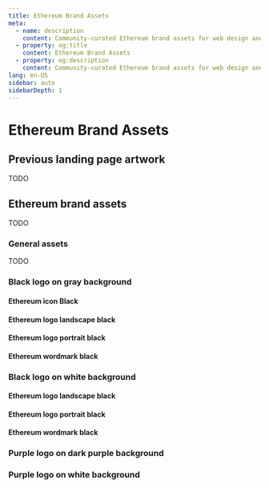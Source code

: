 ```yaml
---
title: Ethereum Brand Assets
meta:
  - name: description
    content: Community-curated Ethereum brand assets for web design and development.
  - property: og:title
    content: Ethereum Brand Assets
  - property: og:description
    content: Community-curated Ethereum brand assets for web design and development.
lang: en-US
sidebar: auto
sidebarDepth: 1
---
```


# Ethereum Brand Assets

## Previous landing page artwork

TODO

## Ethereum brand assets

TODO

### General assets

TODO

<!-- #### ETH Diamond Glyph -->
<!-- <img src="./eth-diamond-glyph.png" height="200px" /> -->

<!-- #### ETH Diamond -->
<!-- <img src="./eth-diamond.png" height="200px" /> -->

<!-- #### ETH Diamond -->
<!-- TODO convert to jpg / png? -->
<!-- <img src="./eth-diamond.ai" height="200px" /> -->

<!-- #### ETH Diamond -->
<!-- <img src="./eth-logo-white-black.png" height="200px" /> -->

<!-- #### ETH Diamond -->
<!-- TODO convert to jpg / png? -->
<!-- <img src="./eth-logo.ai" height="200px" /> -->

### Black logo on gray background

#### Ethereum icon Black

<AssetItem assetPath="logo-black-gray/ethereum-icon-black"/>

#### Ethereum logo landscape black

<AssetItem assetPath="logo-black-gray/ethereum-logo-landscape-black"/>

#### Ethereum logo portrait black

<AssetItem assetPath="logo-black-gray/ethereum-logo-portrait-black"/>

#### Ethereum wordmark black

<AssetItem assetPath="logo-black-gray/ethereum-wordmark-black"/>

### Black logo on white background

<AssetItem assetPath="logo-black-white/ethereum-icon-black"/>

#### Ethereum logo landscape black

<AssetItem assetPath="logo-black-white/ethereum-logo-landscape-black"/>

#### Ethereum logo portrait black

<AssetItem assetPath="logo-black-white/ethereum-logo-portrait-black"/>

#### Ethereum wordmark black

<AssetItem assetPath="logo-black-white/ethereum-wordmark-black"/>

### Purple logo on dark purple background

### Purple logo on white background
